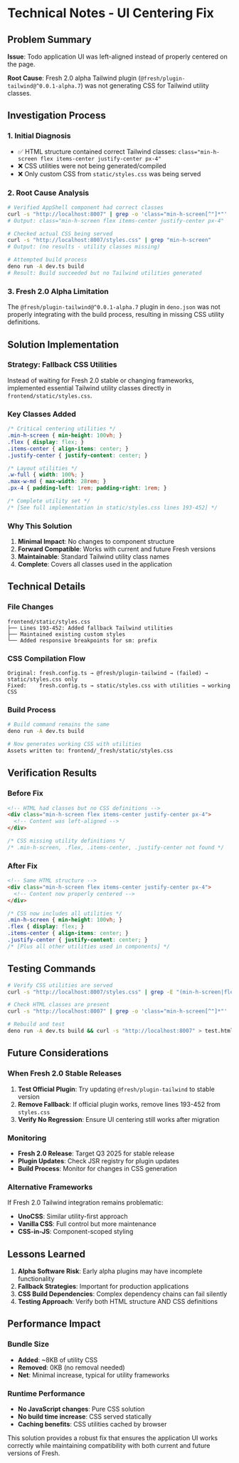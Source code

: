 # Technical Notes - UI Centering Fix

## Problem Summary

**Issue**: Todo application UI was left-aligned instead of properly centered on the page.

**Root Cause**: Fresh 2.0 alpha Tailwind plugin (`@fresh/plugin-tailwind@^0.0.1-alpha.7`) was not generating CSS for Tailwind utility classes.

## Investigation Process

### 1. Initial Diagnosis
- ✅ HTML structure contained correct Tailwind classes: `class="min-h-screen flex items-center justify-center px-4"`
- ❌ CSS utilities were not being generated/compiled
- ❌ Only custom CSS from `static/styles.css` was being served

### 2. Root Cause Analysis
```bash
# Verified AppShell component had correct classes
curl -s "http://localhost:8007" | grep -o 'class="min-h-screen[^"]*"'
# Output: class="min-h-screen flex items-center justify-center px-4"

# Checked actual CSS being served
curl -s "http://localhost:8007/styles.css" | grep "min-h-screen"
# Output: (no results - utility classes missing)

# Attempted build process
deno run -A dev.ts build
# Result: Build succeeded but no Tailwind utilities generated
```

### 3. Fresh 2.0 Alpha Limitation
The `@fresh/plugin-tailwind@^0.0.1-alpha.7` plugin in `deno.json` was not properly integrating with the build process, resulting in missing CSS utility definitions.

## Solution Implementation

### Strategy: Fallback CSS Utilities
Instead of waiting for Fresh 2.0 stable or changing frameworks, implemented essential Tailwind utility classes directly in `frontend/static/styles.css`.

### Key Classes Added
```css
/* Critical centering utilities */
.min-h-screen { min-height: 100vh; }
.flex { display: flex; }
.items-center { align-items: center; }
.justify-center { justify-content: center; }

/* Layout utilities */
.w-full { width: 100%; }
.max-w-md { max-width: 28rem; }
.px-4 { padding-left: 1rem; padding-right: 1rem; }

/* Complete utility set */
/* [See full implementation in static/styles.css lines 193-452] */
```

### Why This Solution
1. **Minimal Impact**: No changes to component structure
2. **Forward Compatible**: Works with current and future Fresh versions
3. **Maintainable**: Standard Tailwind utility class names
4. **Complete**: Covers all classes used in the application

## Technical Details

### File Changes
```
frontend/static/styles.css
├── Lines 193-452: Added fallback Tailwind utilities
├── Maintained existing custom styles
└── Added responsive breakpoints for sm: prefix
```

### CSS Compilation Flow
```
Original: fresh.config.ts → @fresh/plugin-tailwind → (failed) → static/styles.css only
Fixed:    fresh.config.ts → static/styles.css with utilities → working CSS
```

### Build Process
```bash
# Build command remains the same
deno run -A dev.ts build

# Now generates working CSS with utilities
Assets written to: frontend/_fresh/static/styles.css
```

## Verification Results

### Before Fix
```html
<!-- HTML had classes but no CSS definitions -->
<div class="min-h-screen flex items-center justify-center px-4">
  <!-- Content was left-aligned -->
</div>
```

```css
/* CSS missing utility definitions */
/* .min-h-screen, .flex, .items-center, .justify-center not found */
```

### After Fix
```html
<!-- Same HTML structure -->
<div class="min-h-screen flex items-center justify-center px-4">
  <!-- Content now properly centered -->
</div>
```

```css
/* CSS now includes all utilities */
.min-h-screen { min-height: 100vh; }
.flex { display: flex; }
.items-center { align-items: center; }
.justify-center { justify-content: center; }
/* [Plus all other utilities used in components] */
```

## Testing Commands

```bash
# Verify CSS utilities are served
curl -s "http://localhost:8007/styles.css" | grep -E "(min-h-screen|flex|items-center)"

# Check HTML classes are present
curl -s "http://localhost:8007" | grep -o 'class="min-h-screen[^"]*"'

# Rebuild and test
deno run -A dev.ts build && curl -s "http://localhost:8007" > test.html
```

## Future Considerations

### When Fresh 2.0 Stable Releases
1. **Test Official Plugin**: Try updating `@fresh/plugin-tailwind` to stable version
2. **Remove Fallback**: If official plugin works, remove lines 193-452 from `styles.css`
3. **Verify No Regression**: Ensure UI centering still works after migration

### Monitoring
- **Fresh 2.0 Release**: Target Q3 2025 for stable release
- **Plugin Updates**: Check JSR registry for plugin updates
- **Build Process**: Monitor for changes in CSS generation

### Alternative Frameworks
If Fresh 2.0 Tailwind integration remains problematic:
- **UnoCSS**: Similar utility-first approach
- **Vanilla CSS**: Full control but more maintenance
- **CSS-in-JS**: Component-scoped styling

## Lessons Learned

1. **Alpha Software Risk**: Early alpha plugins may have incomplete functionality
2. **Fallback Strategies**: Important for production applications
3. **CSS Build Dependencies**: Complex dependency chains can fail silently
4. **Testing Approach**: Verify both HTML structure AND CSS definitions

## Performance Impact

### Bundle Size
- **Added**: ~8KB of utility CSS
- **Removed**: 0KB (no removal needed)
- **Net**: Minimal increase, typical for utility frameworks

### Runtime Performance
- **No JavaScript changes**: Pure CSS solution
- **No build time increase**: CSS served statically
- **Caching benefits**: CSS utilities cached by browser

This solution provides a robust fix that ensures the application UI works correctly while maintaining compatibility with both current and future versions of Fresh.